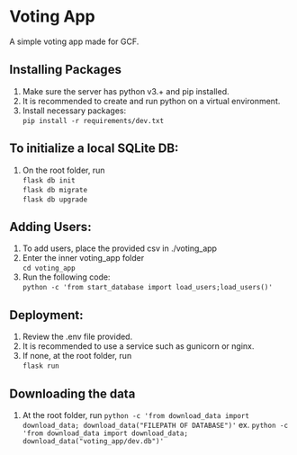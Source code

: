 # Voting App

A simple voting app made for GCF.

## Installing Packages
1. Make sure the server has python v3.+ and pip installed.
1. It is recommended to create and run python on a virtual environment.
1. Install necessary packages:  
`pip install -r requirements/dev.txt`

## To initialize a local SQLite DB:
1. On the root folder, run  
`flask db init`  
`flask db migrate`  
`flask db upgrade`  

## Adding Users:
1. To add users, place the provided csv in ./voting_app
1. Enter the inner voting_app folder  
`cd voting_app`
1. Run the following code:  
`python -c 'from start_database import load_users;load_users()'`

## Deployment:
1. Review the .env file provided. 
1. It is recommended to use a service such as gunicorn or nginx.
1. If none, at the root folder, run  
`flask run`

## Downloading the data
1. At the root folder, run
`python -c 'from download_data import download_data; download_data("FILEPATH OF DATABASE")'`
ex. `python -c 'from download_data import download_data; download_data("voting_app/dev.db")'`
